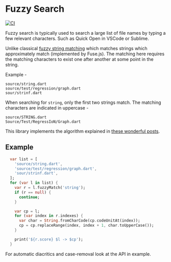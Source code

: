 # Fuzzy Search

[![CI](https://img.shields.io/github/workflow/status/vhanda/fuzzy_search/Dart%20CI)](https://github.com/vHanda/fuzzy_search/actions?query=Dart%20CI)


Fuzzy search is typically used to search a large list of file names by typing
a few relevant characters. Such as Quick Open in VSCode or Sublime.

Unlike classical [fuzzy string matching](https://en.wikipedia.org/wiki/Approximate_string_matching) which
matches strings which approximately match (implemented by Fuse.js). The matching here requires the
matching characters to exist one after another at some point in the string.

Example -

```
source/string.dart
source/test/regression/graph.dart
sour/strinf.dart
```

When searching for `string`, only the first two strings match. The matching characters are indicated in uppercase -

```
source/STRING.dart
Source/Test/RegressIoN/Graph.dart
```

This library implements the algorithm explained in [these wonderful posts](https://www.objc.io/blog/2020/08/18/fuzzy-search/).

## Example

```dart
  var list = [
    'source/string.dart',
    'source/test/regression/graph.dart',
    'sour/strinf.dart',
  ];
  for (var l in list) {
    var r = l.fuzzyMatch('string');
    if (r == null) {
      continue;
    }

    var cp = l;
    for (var index in r.indexes) {
      var char = String.fromCharCode(cp.codeUnitAt(index));
      cp = cp.replaceRange(index, index + 1, char.toUpperCase());
    }

    print('${r.score} $l -> $cp');
  }
```


For automatic diacritics and case-removal look at the API in example.
